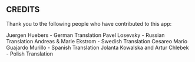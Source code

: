 CREDITS
-------
Thank you to the following people who have contributed to this app:

Juergen Huebers - German Translation
Pavel Losevsky - Russian Translation
Andreas & Marie Ekstrom - Swedish Translation
Cesareo Mario Guajardo Murillo - Spanish Translation
Jolanta Kowalska and Artur Chlebek - Polish Translation
